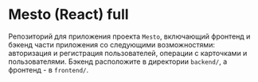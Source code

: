 # Mesto (React) full
Репозиторий для приложения проекта `Mesto`, включающий фронтенд и бэкенд части приложения со следующими возможностями: авторизация и регистрация пользователей, операции с карточками и пользователями. Бэкенд расположите в директории `backend/`, а фронтенд - в `frontend/`.
